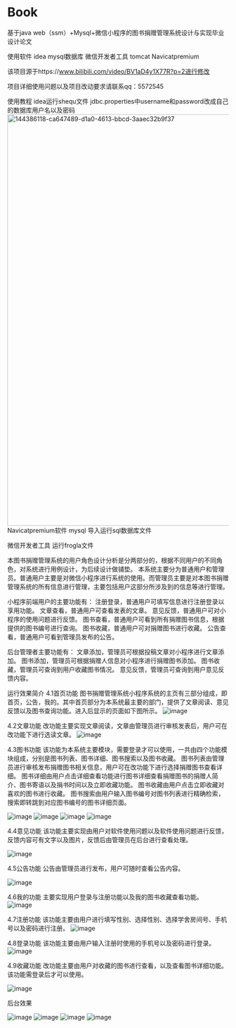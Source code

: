# Book
基于java web（ssm）+Mysql+微信小程序的图书捐赠管理系统设计与实现毕业设计论文

使用软件 idea mysql数据库 微信开发者工具 tomcat  Navicatpremium

该项目源于https://www.bilibili.com/video/BV1aD4y1X77R?p=2进行修改

项目详细使用问题以及项目改动要求请联系qq：5572545

使用教程 idea运行shequ文件 jdbc.properties中username和password改成自己的数据库用户名以及密码
<img width="935" alt="144386118-ca647489-d1a0-4613-bbcd-3aaec32b9f37" src="https://user-images.githubusercontent.com/85597324/145163152-fa5f3f79-720a-447e-9bdb-2861030905d0.png">
Navicatpremium软件 mysql 导入运行sql数据库文件

微信开发者工具 运行frogla文件




本图书捐赠管理系统的用户角色设计分析是分两部分的，根据不同用户的不同角色，对系统进行用例设计，为后续设计做铺垫。
本系统主要分为普通用户和管理员。普通用户主要是对微信小程序进行系统的使用。而管理员主要是对本图书捐赠管理系统的所有信息进行管理，主要包括用户这部分所涉及到的信息等进行管理。

小程序前端用户的主要功能有：
注册登录，普通用户可填写信息进行注册登录以享用功能。
文章查看，普通用户可查看发表的文章。
意见反馈，普通用户可对小程序的使用问题进行反馈。
图书查看，普通用户可看到所有捐赠图书信息，根据提供的图书编号进行查询。
图书收藏，普通用户可对捐赠图书进行收藏。
公告查看，普通用户可看到管理员发布的公告。

后台管理者主要功能有：
文章添加，管理员可根据投稿文章对小程序进行文章添加。
图书添加，管理员可根据捐赠人信息对小程序进行捐赠图书添加。
图书收藏，管理员可查询到用户收藏图书情况。
意见反馈，管理员可查询到用户意见反馈内容。






运行效果简介
4.1首页功能
图书捐赠管理系统小程序系统的主页有三部分组成，即首页，公告，我的。其中首页部分为本系统最主要的部门，提供了文章阅读、意见反馈以及图书查询功能。进入后显示的页面如下图所示。
![image](https://user-images.githubusercontent.com/85597324/145163998-cf4743d7-1161-41bb-b4f2-fdc0a761823a.png)


4.2文章功能
改功能主要实现文章阅读，文章由管理员进行审核发表后，用户可在改功能下进行选读文章。
 ![image](https://user-images.githubusercontent.com/85597324/145164011-4bd5a9fd-6669-4d51-8eae-b839b94b8629.png)


4.3图书功能
该功能为本系统主要模块，需要登录才可以使用，一共由四个功能模块组成，分别是图书列表、图书详细、图书搜索以及图书收藏。
图书列表由管理员进行审核发布捐赠图书相关信息，用户可在改功能下进行选择捐赠图书查看详细。
图书详细由用户点击详细查看功能进行图书详细查看捐赠图书的捐赠人简介、图书寄语以及捐书时间以及立即收藏功能。
图书收藏由用户点击立即收藏对喜欢的图书进行收藏。
图书搜索由用户输入图书编号对图书列表进行精确检索，搜索即转跳到对应图书编号的图书详细页面。
 
![image](https://user-images.githubusercontent.com/85597324/145164050-cb6e16b4-15fb-4481-a3fd-c027f3bfd716.png)
![image](https://user-images.githubusercontent.com/85597324/145164063-eadd439c-305b-4dae-9644-2db48e586469.png)
![image](https://user-images.githubusercontent.com/85597324/145164074-3f87e844-5b2a-4cbd-9ec6-90bb58a46df2.png)
![image](https://user-images.githubusercontent.com/85597324/145164086-acdecee0-ab7b-45ed-880f-16fb2241c6af.png)


4.4意见功能
该功能主要实现由用户对软件使用问题以及软件使用问题进行反馈，反馈内容可有文字以及图片，反馈后由管理员在后台进行查看处理。
 
![image](https://user-images.githubusercontent.com/85597324/145164110-2f192208-8aa2-4415-96eb-f1edceebe214.png)


4.5公告功能
公告由管理员进行发布，用户可随时查看公告内容。

 ![image](https://user-images.githubusercontent.com/85597324/145164125-79f0419c-e3b1-437c-835c-b6a378411968.png)


4.6我的功能
主要实现用户登录与注册功能以及我的图书收藏查看功能。
 ![image](https://user-images.githubusercontent.com/85597324/145164134-e7116098-11db-42f2-885c-335ffbbfefbe.png)

4.7注册功能
该功能主要由用户进行填写性别、选择性别、选择学舍房间号、手机号以及密码进行注册。
 ![image](https://user-images.githubusercontent.com/85597324/145164151-f35dc404-a71b-4b52-b5b4-2e606cd5e6eb.png)


4.8登录功能
该功能主要由用户输入注册时使用的手机号以及密码进行登录。
 ![image](https://user-images.githubusercontent.com/85597324/145164165-c8683ccd-9e20-4ac4-afa5-fe1abc9e3eef.png)


4.9收藏功能
改功能主要由用户对收藏的图书进行查看，以及查看图书详细功能。该功能需登录后才可以使用。


![image](https://user-images.githubusercontent.com/85597324/145163392-cae41d3f-fccb-49c5-8098-dafb495b78d0.png)



后台效果

![image](https://user-images.githubusercontent.com/85597324/145164268-c8691791-ee7e-4511-b1c1-2131a90682ba.png)
![image](https://user-images.githubusercontent.com/85597324/145164296-5a0e49a7-6a36-4cfc-b1d5-f59ebbdd81b6.png)
![image](https://user-images.githubusercontent.com/85597324/145164306-c9bd20bf-5e71-4ed4-a7d9-5625d4338102.png)
![image](https://user-images.githubusercontent.com/85597324/145164319-3a2de303-a29f-4f91-bb46-dc9486d618ac.png)

